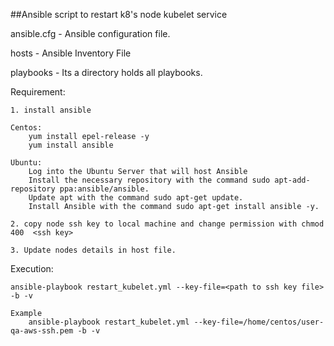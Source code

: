 ##Ansible script to restart k8's node kubelet service

ansible.cfg - Ansible configuration file.

hosts - Ansible Inventory File

playbooks - Its a directory holds all playbooks.

Requirement: 

	1. install ansible 

    Centos:
        yum install epel-release -y
        yum install ansible

    Ubuntu: 
        Log into the Ubuntu Server that will host Ansible
        Install the necessary repository with the command sudo apt-add-repository ppa:ansible/ansible.
        Update apt with the command sudo apt-get update.
        Install Ansible with the command sudo apt-get install ansible -y.
 
    2. copy node ssh key to local machine and change permission with chmod 400  <ssh key>
	
	3. Update nodes details in host file.

Execution:

	ansible-playbook restart_kubelet.yml --key-file=<path to ssh key file>  -b -v

	Example
		ansible-playbook restart_kubelet.yml --key-file=/home/centos/user-qa-aws-ssh.pem -b -v
